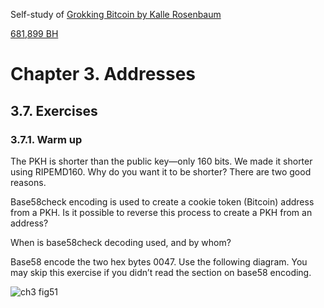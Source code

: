 
Self-study of [Grokking Bitcoin by Kalle Rosenbaum](https://rosenbaum.se/book/grokking-bitcoin.html#ch02)

[681,899 BH](https://blockstream.info/block/0000000000000000000c174b03714668052ca14887ba5b92d474b92792f1d13c)

# Chapter 3. Addresses

## 3.7. Exercises

### 3.7.1. Warm up

The PKH is shorter than the public key—only 160 bits. We made it shorter using RIPEMD160. Why do you want it to be shorter? There are two good reasons.

Base58check encoding is used to create a cookie token (Bitcoin) address from a PKH. Is it possible to reverse this process to create a PKH from an address?

When is base58check decoding used, and by whom?

Base58 encode the two hex bytes 0047. Use the following diagram. You may skip this exercise if you didn’t read the section on base58 encoding.

![ch3 fig51](https://github.com/thechipexpert/bitcoin/blob/main/ch03-fig51.svg)
